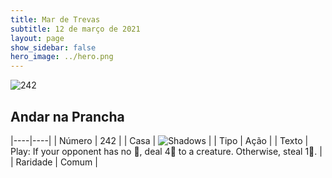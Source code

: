 ```yaml
---
title: Mar de Trevas
subtitle: 12 de março de 2021
layout: page
show_sidebar: false
hero_image: ../hero.png
---
```


![242](https://cdn.keyforgegame.com/media/card_front/pt/496_242_W9CJ6P8F7MR3_pt.png)

## Andar na Prancha

|----|----|
| Número | 242 |
| Casa | ![Shadows](https://archonarcana.com/images/thumb/e/ee/Shadows.png/22px-Shadows.png "Sombras") |
| Tipo | Ação |
| Texto | Play: If your opponent has no , deal 4 to a creature. Otherwise, steal 1.  |
| Raridade | Comum |
